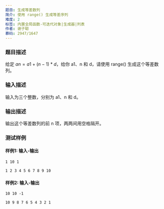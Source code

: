 ```yaml
---
题目: 生成等差数列
简介: 使用 range() 生成等差序列
难度: 2
标签: 内置全局函数-可迭代对象|生成器|列表
作者: 谢子聪
慕码: 2947/1647
---
```


### 题目描述

给定 $an = a1 + (n-1)*d$，给你 a1、n 和 d，请使用 range() 生成这个等差数列。

### 输入描述

输入为三个整数，分别为 a1、n 和 d。

### 输出描述

输出这个等差数列的前 n 项，两两间用空格隔开。

### 测试样例

#### 样例1: 输入-输出

```
1 10 1
```

```
1 2 3 4 5 6 7 8 9 10
```

#### 样例2: 输入-输出

```
10 10 -1
```

```
10 9 8 7 6 5 4 3 2 1
```

